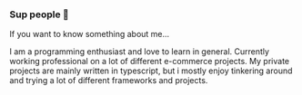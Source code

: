 ### Sup people 👋

If you want to know something about me...

I am a programming enthusiast and love to learn in general. Currently working professional on a lot of different e-commerce projects. My private projects are mainly written in typescript, but i mostly enjoy tinkering around and trying a lot of different frameworks and projects.
